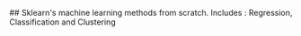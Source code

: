 ## Sklearn's machine learning methods from scratch. Includes : Regression, Classification and Clustering 

